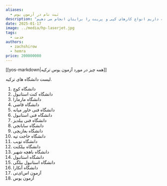 ```yaml
---
aliases:
  - ثبت نام در آزمون یوس
description: "ما در کافی نت دی با استفاده از امکاناتی که داریم انواع کارهای کپی و پرینت را برایتان انجام می دهیم. "
date: 2025-01-17
image: ../media/hp-laserjet.jpg
tags:
  - خدمت
authors:
  - zachshirow
  - hemra
price: 200000000
---
```


[[yos-markdown|همه چیز در مورد آزمون یوس ترکیه]]

لیست دانشگاه های ترکیه. 

1. دانشگاه کوچ
2. دانشگاه کنت استانبول
3. دانشگاه مارمارا
4. دانشگاه قاضی
5. دانشگاه فنی خاور میانه
6. دانشگاه فنی استانبول
7. دانشگاه فنی ییلدیز
8. دانشگاه سابانجی
9. دانشگاه بغازیچی
10. دانشگاه حاجت تپه
11. دانشگاه توبب
12. دانشگاه بیلکنت
13. دانشگاه باهچه شهیر
14. دانشگاه استانبول
15. دانشگاه استانبول بیلگی
16. دانشگاه آنکارا
17. آزمون اس‌ای‌تی
18. آزمون یوس


<BlogCardLink id="yos" />

<BlogCardLink id="obsidian-sharpen" />




